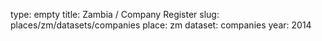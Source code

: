 type: empty
title: Zambia / Company Register
slug: places/zm/datasets/companies
place: zm
dataset: companies
year: 2014
